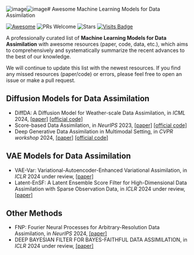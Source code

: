 ![image](https://github.com/user-attachments/assets/7244076e-2062-4987-b60d-be4f28152d48)![image](https://github.com/user-attachments/assets/a07902dc-f00f-4c52-a513-07177c786ad6)# Awesome Machine Learning Models for Data Assimilation

[![Awesome](https://awesome.re/badge.svg)](https://awesome.re) 
![PRs Welcome](https://img.shields.io/badge/PRs-Welcome-green) 
![Stars](https://img.shields.io/github/stars/figerhaowang/Awesome-ML-Models-for-Data-Assimilation)
[![Visits Badge](https://badges.pufler.dev/visits/figerhaowang/Awesome-ML-Models-for-Data-Assimilation)](https://badges.pufler.dev/visits/figerhaowang/Awesome-ML-Models-for-Data-Assimilation)
<!-- ![Forks](https://img.shields.io/github/forks/qingsongedu/Awesome-TimeSeries-AIOps-LM-LLM) -->


A professionally curated list of **Machine Learning Models for Data Assimilation** with awesome resources (paper, code, data, etc.), which aims to comprehensively and systematically summarize the recent advances to the best of our knowledge.

We will continue to update this list with the newest resources. If you find any missed resources (paper/code) or errors, please feel free to open an issue or make a pull request.


## Diffusion Models for Data Assimilation
* DiffDA: A Diffusion Model for Weather-scale Data Assimilation, in *ICML* 2024, [\[paper\]](https://arxiv.org/abs/2401.05932)  [\[official code\]](https://github.com/spcl/DiffDA)
* Score-based Data Assimilation, in *NeurIPS* 2023, [\[paper\]](https://arxiv.org/abs/2306.10574) [\[official code\]](https://github.com/francois-rozet/sda)
* Deep Generative Data Assimilation in Multimodal Setting, in *CVPR workshop* 2024, [\[paper\]](https://arxiv.org/abs/2404.06665)  [\[official code\]](https://github.com/YONGQUAN-QU/SLAMS)

## VAE Models for Data Assimilation
* VAE-Var: Variational-Autoencoder-Enhanced Variational Assimilation, in *ICLR* 2024 under review, [\[paper\]](https://arxiv.org/abs/2405.13711)
* Latent-EnSF: A Latent Ensemble Score Filter for High-Dimensional Data Assimilation with Sparse Observation Data, in *ICLR* 2024 under review, [\[paper\]](https://arxiv.org/abs/2409.00127)

## Other Methods
* FNP: Fourier Neural Processes for Arbitrary-Resolution Data Assimilation, in *NeurIPS* 2024, [\[paper\]](https://arxiv.org/abs/2406.01645)
* DEEP BAYESIAN FILTER FOR BAYES-FAITHFUL DATA ASSIMILATION, in *ICLR* 2024 under review, [\[paper\]](https://arxiv.org/abs/2405.18674)

```
